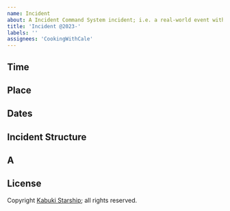 ```yaml
---
name: Incident
about: A Incident Command System incident; i.e. a real-world event with time, place, etc.
title: 'Incident @2023-'
labels: ''
assignees: 'CookingWithCale'
---
```



## Time



## Place



## Dates


## Incident Structure



## A



## License

Copyright [Kabuki Starship](https://kabukistarship.com); all rights reserved.

